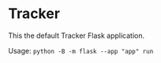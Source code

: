 # Tracker

This the default Tracker Flask application.

Usage: `python -B -m flask --app "app" run`
